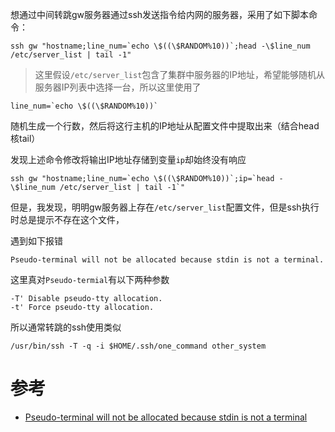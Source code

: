 
想通过中间转跳gw服务器通过ssh发送指令给内网的服务器，采用了如下脚本命令：

```
ssh gw "hostname;line_num=`echo \$((\$RANDOM%10))`;head -\$line_num /etc/server_list | tail -1"
```

> 这里假设`/etc/server_list`包含了集群中服务器的IP地址，希望能够随机从服务器IP列表中选择一台，所以这里使用了 

```
line_num=`echo \$((\$RANDOM%10))`
```

随机生成一个行数，然后将这行主机的IP地址从配置文件中提取出来（结合head核tail）

发现上述命令修改将输出IP地址存储到变量`ip`却始终没有响应

```
ssh gw "hostname;line_num=`echo \$((\$RANDOM%10))`;ip=`head -\$line_num /etc/server_list | tail -1`"
```

但是，我发现，明明gw服务器上存在`/etc/server_list`配置文件，但是ssh执行时总是提示不存在这个文件，

遇到如下报错

```
Pseudo-terminal will not be allocated because stdin is not a terminal.
```

这里真对`Pseudo-termial`有以下两种参数

```
-T' Disable pseudo-tty allocation.
-t' Force pseudo-tty allocation. 
```

所以通常转跳的ssh使用类似

```
/usr/bin/ssh -T -q -i $HOME/.ssh/one_command other_system
```

# 参考

* [Pseudo-terminal will not be allocated because stdin is not a terminal](http://unix.stackexchange.com/questions/82158/pseudo-terminal-will-not-be-allocated-because-stdin-is-not-a-terminal)